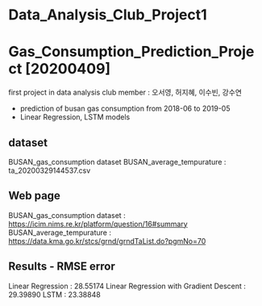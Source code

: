 # Data_Analysis_Club_Project1

# Gas_Consumption_Prediction_Project [20200409]
first project in data analysis club
member : 오서영, 허지혜, 이수빈, 강수연
- prediction of busan gas consumption from 2018-06 to 2019-05
- Linear Regression, LSTM models

## dataset
BUSAN_gas_consumption dataset
BUSAN_average_tempurature : ta_20200329144537.csv

## Web page
BUSAN_gas_consumption dataset : https://icim.nims.re.kr/platform/question/16#summary
BUSAN_average_tempurature : https://data.kma.go.kr/stcs/grnd/grndTaList.do?pgmNo=70

## Results - RMSE error
Linear Regression : 28.55174
Linear Regression with Gradient Descent : 29.39890
LSTM : 23.38848
